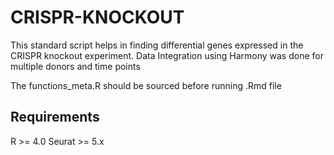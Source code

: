 # CRISPR-KNOCKOUT
This standard script helps in finding differential genes expressed in the CRISPR knockout experiment. Data Integration using Harmony was done for multiple donors and time points

The functions_meta.R should be sourced before running .Rmd file

## Requirements
R >= 4.0
Seurat >= 5.x

